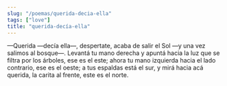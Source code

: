 ```yaml
---
slug: "/poemas/querida-decia-ella"
tags: ["love"]
title: "querida-decía-ella"
---
```

—Querida —decía ella—, despertate, acaba de salir el Sol —y una vez salimos al bosque—. Levantá tu mano derecha y apuntá hacia la luz que se filtra por los árboles, ese es el este; ahora tu mano izquierda hacia el lado contrario, ese es el oeste; a tus espaldas está el sur, y mirá hacia acá querida, la carita al frente, este es el norte.